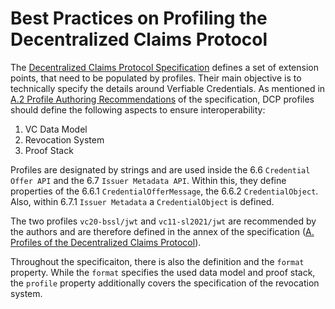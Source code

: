 # Best Practices on Profiling the Decentralized Claims Protocol

The [Decentralized Claims Protocol Specification](https://eclipse-dataspace-dcp.github.io/decentralized-claims-protocol) defines a set of extension points, that need to be populated by profiles. Their main objective is to technically specify the details around Verfiable Credentials. As mentioned in [A.2 Profile Authoring Recommendations](https://eclipse-dataspace-dcp.github.io/decentralized-claims-protocol/v1.0-RC2/#profile-authoring-recommendations) of the specification, DCP profiles should define the following aspects to ensure interoperability:

1. VC Data Model
2. Revocation System
3. Proof Stack

Profiles are designated by strings and are used inside the 6.6 `Credential Offer API` and the 6.7 `Issuer Metadata API`. Within this, they define properties of the 6.6.1 `CredentialOfferMessage`, the 6.6.2 `CredentialObject`. Also, within 6.7.1 `Issuer Metadata` a `CredentialObject` is defined.

The two profiles `vc20-bssl/jwt` and `vc11-sl2021/jwt` are recommended by the authors and are therefore defined in the annex of the specification ([A. Profiles of the Decentralized Claims Protocol](https://eclipse-dataspace-dcp.github.io/decentralized-claims-protocol/v1.0-RC2/#profiles-of-the-decentralized-claims-protocol)).

Throughout the specificaiton, there is also the definition and the `format` property. While the `format` specifies the used data model and proof stack, the `profile` property additionally covers the specification of the revocation system.